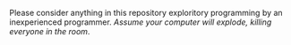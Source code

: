 Please consider anything in this repository exploritory programming by an inexperienced programmer. *Assume your computer will explode, killing everyone in the room*.